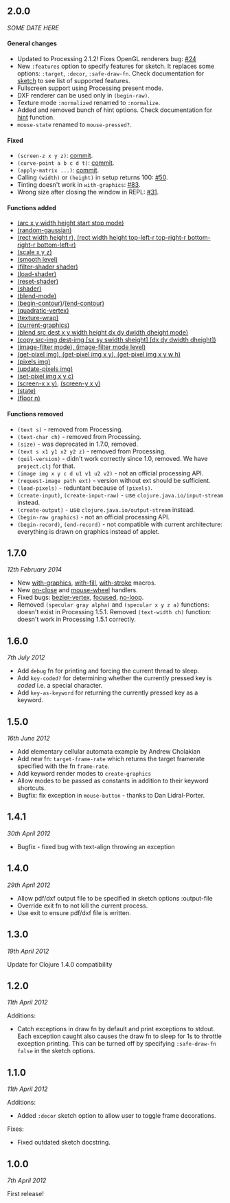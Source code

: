 ## 2.0.0
_SOME DATE HERE_

#### General changes

* Updated to Processing 2.1.2! Fixes OpenGL renderers bug: [#24](https://github.com/quil/quil/issues/24)
* New `:features` option to specify features for sketch. It replaces some options: `:target`, `:decor`, `:safe-draw-fn`. Check documentation for [sketch](http://quil.info/environment.html#sketch) to see list of supported features.
* Fullscreen support using Processing present mode.
* DXF renderer can be used only in `(begin-raw)`.
* Texture mode `:normalized` renamed to `:normalize`.
* Added and removed bunch of hint options. Check documentation for [hint](http://quil.info/rendering.html#hint) function.
* `mouse-state` renamed to `mouse-pressed?`.

#### Fixed

* `(screen-z x y z)`: [commit](https://github.com/quil/quil/commit/8848af1a49fcafbbbaadc631af4b7a00ef74b733).
* `(curve-point a b c d t)`: [commit](https://github.com/quil/quil/commit/ce59e05dd3f59d946b90e5042e058cd751a3b164).
* `(apply-matrix ...)`: [commit](https://github.com/quil/quil/commit/fa87c4b056901bb2807b46c0524029f825686d8a).
* Calling `(width)` or `(height)` in setup returns 100: [#50](https://github.com/quil/quil/issues/50).
* Tinting doesn't work in `with-graphics`: [#83](https://github.com/quil/quil/issues/83).
* Wrong size after closing the window in REPL: [#31](https://github.com/quil/quil/issues/31).

#### Functions added

* [(arc x y width height start stop mode)](http://quil.info/shape.html#arc)
* [(random-gaussian)](http://quil.info/math.html#random-gaussian)
* [(rect width height r), (rect width height top-left-r top-right-r bottom-right-r bottom-left-r)](http://quil.info/shape.html#rect)
* [(scale x y z)](http://quil.info/transform.html#scale)
* [(smooth level)](http://quil.info/shape.html#smooth)
* [(filter-shader shader)](http://quil.info/image.html#filter-shader)
* [(load-shader)](http://quil.info/rendering.html#load-shader)
* [(reset-shader)](http://quil.info/rendering.html#reset-shader)
* [(shader)](http://quil.info/rendering.html#shader)
* [(blend-mode)](http://quil.info/image.html#blend-mode)
* [(begin-contour)](http://quil.info/shape.html#begin-contour)/[(end-contour)](http://quil.info/shape.html#end-contour)
* [(quadratic-vertex)](http://quil.info/shape.html#quadratic-vertex)
* [(texture-wrap)](http://quil.info/shape.html#texture-wrap)
* [(current-graphics)](http://quil.info/environment.html#current-graphics)
* [(blend src dest x y width height dx dy dwidth dheight mode)](http://quil.info/image.html#blend)
* [(copy src-img dest-img [sx sy swidth sheight] [dx dy dwidth dheight])](http://quil.info/image.html#copy)
* [(image-filter mode), (image-filter mode level)](http://quil.info/image.html#image-filter)
* [(get-pixel img), (get-pixel img x y), (get-pixel img x y w h)](http://quil.info/image.html#get-pixel)
* [(pixels img)](http://quil.info/image.html#pixels)
* [(update-pixels img)](http://quil.info/image.html#update-pixels)
* [(set-pixel img x y c)](http://quil.info/image.html#set-pixel)
* [(screen-x x y)](http://quil.info/lights-camera.html#screen-x), [(screen-y x y)](http://quil.info/lights-camera.html#screen-y)
* [(state)](http://quil.info/state.html#state)
* [(floor n)](http://quil.info/math.html#floor)

#### Functions removed

* `(text s)` - removed from Processing.
* `(text-char ch)` - removed from Processing.
* `(size)` - was deprecated in 1.7.0, removed.
* `(text s x1 y1 x2 y2 z)` - removed from Processing.
* `(quil-version)` - didn't work correctly since 1.0, removed. We have `project.clj` for that.
* `(image img x y c d u1 v1 u2 v2)` - not an official processing API.
* `(request-image path ext)` - version without ext should be sufficient.
* `(load-pixels)` - reduntant because of `(pixels)`.
* `(create-input)`, `(create-input-raw)` - use `clojure.java.io/input-stream` instead.
* `(create-output)` - use `clojure.java.io/output-stream` instead.
* `(begin-raw graphics)` - not an official processing API.
* `(begin-record)`, `(end-record)` - not compatible with current architecture: everything is drawn on graphics instead of applet.


## 1.7.0
_12th February 2014_

* New [with-graphics](https://github.com/quil/quil/issues/25), [with-fill](https://github.com/quil/quil/pull/80), [with-stroke](https://github.com/quil/quil/pull/80) macros.
* New [on-close](https://github.com/quil/quil/issues/30) and [mouse-wheel](https://github.com/quil/quil/pull/62) handlers.
* Fixed bugs: [bezier-vertex](https://github.com/quil/quil/pull/40), [focused](https://github.com/quil/quil/commit/c469c2ba14b40d3ce0f243e1f5f3428de76e0b3e), [no-loop](https://github.com/quil/quil/issues/45).
* Removed `(specular gray alpha)` and `(specular x y z a)` functions: doesn't exist in Processing 1.5.1. Removed `(text-width ch)` function: doesn't work in Processing 1.5.1 correctly.


## 1.6.0
_7th July 2012_

* Add `debug` fn for printing and forcing the current thread to sleep.
* Add `key-coded?` for determining whether the currently pressed key is
  _coded_ i.e. a special character.
* Add `key-as-keyword` for returning the currently pressed key as a keyword.

## 1.5.0
_16th June 2012_

* Add elementary cellular automata example by Andrew Cholakian
* Add new fn: `target-frame-rate` which returns the target framerate specified with the fn `frame-rate`.
* Add keyword render modes to `create-graphics`
* Allow modes to be passed as constants in addition to their keyword shortcuts.
* Bugfix: fix exception in `mouse-button` - thanks to Dan Lidral-Porter.

## 1.4.1
_30th April 2012_

* Bugfix - fixed bug with text-align throwing an exception

## 1.4.0
_29th April 2012_

* Allow pdf/dxf output file to be specified in sketch options :output-file
* Override exit fn to not kill the current process.
* Use exit to ensure pdf/dxf file is written.

## 1.3.0
_19th April 2012_

Update for Clojure 1.4.0 compatibility

## 1.2.0
_11th April 2012_

Additions:

* Catch exceptions in draw fn by default and print exceptions to stdout. Each exception caught also causes the draw fn to sleep for 1s to throttle exception printing. This can be turned off by specifying `:safe-draw-fn false` in the sketch options.

## 1.1.0
_11th April 2012_

Additions:

* Added `:decor` sketch option to allow user to toggle frame decorations.

Fixes:

* Fixed outdated sketch docstring.

## 1.0.0
_7th April 2012_

First release!
